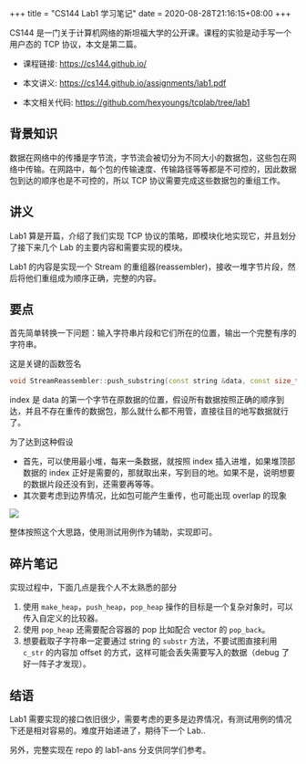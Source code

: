 +++
title = "CS144 Lab1 学习笔记"
date = 2020-08-28T21:16:15+08:00
+++

CS144 是一门关于计算机网络的斯坦福大学的公开课。课程的实验是动手写一个用户态的 TCP 协议，本文是第二篇。

- 课程链接: https://cs144.github.io/

- 本文讲义: https://cs144.github.io/assignments/lab1.pdf

- 本文相关代码: https://github.com/hexyoungs/tcplab/tree/lab1

<!-- more -->

## 背景知识

数据在网络中的传播是字节流，字节流会被切分为不同大小的数据包，这些包在网络中传输。在网路中，每个包的传输速度、传输路径等等都是不可控的，因此数据包到达的顺序也是不可控的，所以 TCP 协议需要完成这些数据包的重组工作。

## 讲义

Lab1 算是开篇，介绍了我们实现 TCP 协议的策略，即模块化地实现它，并且划分了接下来几个 Lab 的主要内容和需要实现的模块。

Lab1 的内容是实现一个 Stream 的重组器(reassembler)，接收一堆字节片段，然后将他们重组成为顺序正确，完整的内容。

## 要点

首先简单转换一下问题：输入字符串片段和它们所在的位置，输出一个完整有序的字符串。

这是关键的函数签名

```cpp
void StreamReassembler::push_substring(const string &data, const size_t index, const bool eof)
```


index 是 data 的第一个字节在原数据的位置，假设所有数据按照正确的顺序到达，并且不存在重传的数据包，那么就什么都不用管，直接往目的地写数据就行了。

为了达到这种假设

- 首先，可以使用最小堆，每来一条数据，就按照 index 插入进堆，如果堆顶部数据的 index 正好是需要的，那就取出来，写到目的地。如果不是，说明想要的数据片段还没有到，还需要再等等。
- 其次要考虑到边界情况，比如包可能产生重传，也可能出现 overlap 的现象

<img class="center" src="https://i.imgur.com/33VT1MT.png" />

整体按照这个大思路，使用测试用例作为辅助，实现即可。


## 碎片笔记

实现过程中，下面几点是我个人不太熟悉的部分

1. 使用 `make_heap`，`push_heap`，`pop_heap` 操作的目标是一个复杂对象时，可以传入自定义的比较器。
2. 使用 `pop_heap` 还需要配合容器的 pop 比如配合 vector 的 `pop_back`。
3. 想要截取子字符串一定要通过 string 的 `substr` 方法，不要试图直接利用 `c_str` 的内容加 offset 的方式，这样可能会丢失需要写入的数据（debug 了好一阵子才发现）。


## 结语

Lab1 需要实现的接口依旧很少，需要考虑的更多是边界情况，有测试用例的情况下还是相对容易的。难度开始递进了，期待下一个 Lab..

另外，完整实现在 repo 的 lab1-ans 分支供同学们参考。

